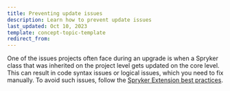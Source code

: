```yaml
---
title: Preventing update issues
description: Learn how to prevent update issues
last_updated: Oct 10, 2023
template: concept-topic-template
redirect_from:
---
```


One of the issues projects often face during an upgrade is when a Spryker class that was inherited on the project level gets updated on the core level. This can result in code syntax issues or logical issues, which you need to fix manually. To avoid such issues, follow the [Spryker Extension best practices](/docs/dg/dev/backend-development/extend-spryker/extend-spryker.html).
